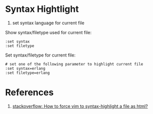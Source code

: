 Syntax Hightlight
=================

1. set syntax language for current file

  Show syntax/filetype used for current file:

  ```shell
  :set syntax
  :set filetype
  ```

  Set syntax/filetype for current file:

  ```shell
  # set one of the following parameter to highlight current file
  :set syntax=erlang
  :set filetype=erlang
  ```

# References
1. [stackoverflow: How to force vim to syntax-highlight a file as html?](http://stackoverflow.com/questions/3853028/how-to-force-vim-to-syntax-highlight-a-file-as-html)
